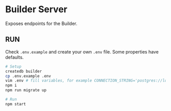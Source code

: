 # Builder Server

Exposes endpoints for the Builder.

## RUN

Check `.env.example` and create your own `.env` file. Some properties have defaults.

```bash
# Setup
createdb builder
cp .env.example .env
vim .env # fill variables, for example CONNECTION_STRING='postgres://localhost:5432/builder'
npm i
npm run migrate up

# Run
npm start
```
